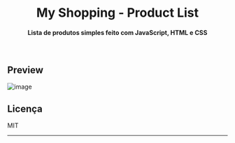 <h1 align="center">My Shopping - Product List</h1>

<h4 align="center">Lista de produtos simples feito com JavaScript, HTML e CSS</h4>
&nbsp;


## Preview

![image](https://user-images.githubusercontent.com/5199435/138686596-6243be0c-6cdd-42da-a4cf-e51720f5b63a.png)


## Licença

MIT

---
